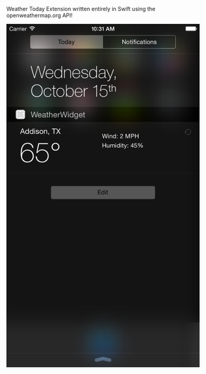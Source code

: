 Weather Today Extension written entirely in Swift using the openweathermap.org API!

![Alt text](/screenshot.png/ "Puppies")
